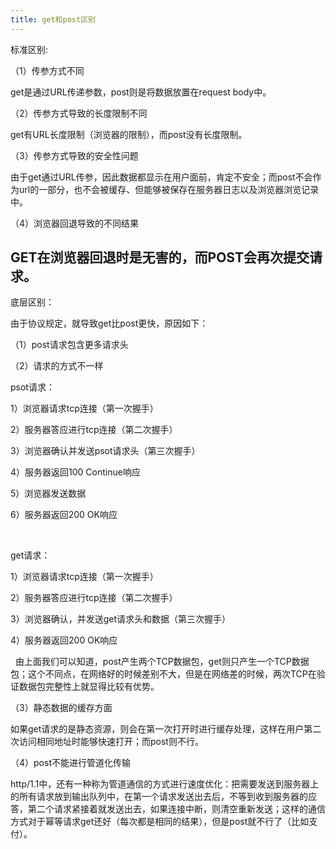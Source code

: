 ```yaml
---
title: get和post区别
---
```


标准区别:

（1）传参方式不同

get是通过URL传递参数，post则是将数据放置在request body中。

（2）传参方式导致的长度限制不同

get有URL长度限制（浏览器的限制），而post没有长度限制。

（3）传参方式导致的安全性问题

由于get通过URL传参，因此数据都显示在用户面前，肯定不安全；而post不会作为url的一部分，也不会被缓存、但能够被保存在服务器日志以及浏览器浏览记录中。

（4）浏览器回退导致的不同结果

GET在浏览器回退时是无害的，而POST会再次提交请求。
---

底层区别：

由于协议规定，就导致get比post更快，原因如下：

（1）post请求包含更多请求头

（2）请求的方式不一样

psot请求：

1）浏览器请求tcp连接（第一次握手）

2）服务器答应进行tcp连接（第二次握手）

3）浏览器确认并发送psot请求头（第三次握手）

4）服务器返回100 Continue响应

5）浏览器发送数据

6）服务器返回200 OK响应

 

get请求：

1）浏览器请求tcp连接（第一次握手）

2）服务器答应进行tcp连接（第二次握手）

3）浏览器确认，并发送get请求头和数据（第三次握手）

4）服务器返回200 OK响应

 
由上面我们可以知道，post产生两个TCP数据包，get则只产生一个TCP数据包；这个不同点，在网络好的时候差别不大，但是在网络差的时候，两次TCP在验证数据包完整性上就显得比较有优势。

（3）静态数据的缓存方面

如果get请求的是静态资源，则会在第一次打开时进行缓存处理，这样在用户第二次访问相同地址时能够快速打开；而post则不行。

（4）post不能进行管道化传输

http/1.1中，还有一种称为管道通信的方式进行速度优化：把需要发送到服务器上的所有请求放到输出队列中，在第一个请求发送出去后，不等到收到服务器的应答，第二个请求紧接着就发送出去，如果连接中断，则清空重新发送；这样的通信方式对于幂等请求get还好（每次都是相同的结果），但是post就不行了（比如支付）。